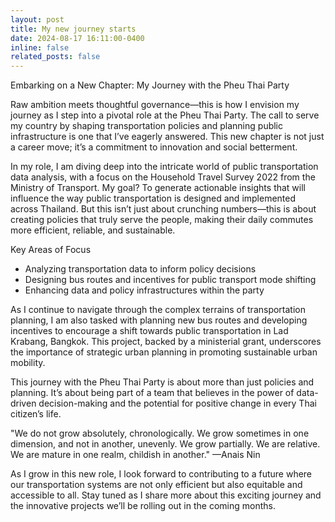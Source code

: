 ```yaml
---
layout: post
title: My new journey starts
date: 2024-08-17 16:11:00-0400
inline: false
related_posts: false
---
```


Embarking on a New Chapter: My Journey with the Pheu Thai Party

Raw ambition meets thoughtful governance—this is how I envision my journey as I step into a pivotal role at the Pheu Thai Party. The call to serve my country by shaping transportation policies and planning public infrastructure is one that I’ve eagerly answered. This new chapter is not just a career move; it’s a commitment to innovation and social betterment.

In my role, I am diving deep into the intricate world of public transportation data analysis, with a focus on the Household Travel Survey 2022 from the Ministry of Transport. My goal? To generate actionable insights that will influence the way public transportation is designed and implemented across Thailand. But this isn’t just about crunching numbers—this is about creating policies that truly serve the people, making their daily commutes more efficient, reliable, and sustainable.

Key Areas of Focus
<ul> <li>Analyzing transportation data to inform policy decisions</li> <li>Designing bus routes and incentives for public transport mode shifting</li> <li>Enhancing data and policy infrastructures within the party</li> </ul>
As I continue to navigate through the complex terrains of transportation planning, I am also tasked with planning new bus routes and developing incentives to encourage a shift towards public transportation in Lad Krabang, Bangkok. This project, backed by a ministerial grant, underscores the importance of strategic urban planning in promoting sustainable urban mobility.

This journey with the Pheu Thai Party is about more than just policies and planning. It’s about being part of a team that believes in the power of data-driven decision-making and the potential for positive change in every Thai citizen’s life.

"We do not grow absolutely, chronologically. We grow sometimes in one dimension, and not in another, unevenly. We grow partially. We are relative. We are mature in one realm, childish in another." —Anais Nin

As I grow in this new role, I look forward to contributing to a future where our transportation systems are not only efficient but also equitable and accessible to all. Stay tuned as I share more about this exciting journey and the innovative projects we’ll be rolling out in the coming months.